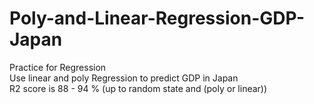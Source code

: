 # Poly-and-Linear-Regression-GDP-Japan
Practice for Regression  
Use linear and poly Regression to predict GDP in Japan  
R2 score is 88 - 94 % (up to random state and (poly or linear))   
